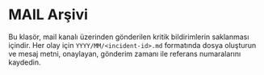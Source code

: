# MAIL Arşivi

Bu klasör, mail kanalı üzerinden gönderilen kritik bildirimlerin saklanması içindir. Her olay için `YYYY/MM/<incident-id>.md` formatında dosya oluşturun ve mesaj metni, onaylayan, gönderim zamanı ile referans numaralarını kaydedin.
